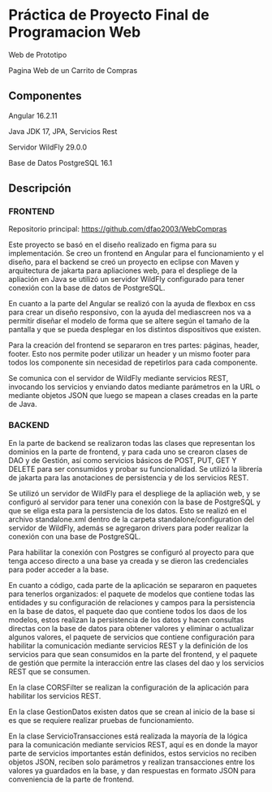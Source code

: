 # Práctica de Proyecto Final de Programacion Web

Web de Prototipo

Pagina Web de un Carrito de Compras

## Componentes

Angular 16.2.11

Java JDK 17, JPA, Servicios Rest

Servidor WildFly 29.0.0

Base de Datos PostgreSQL 16.1

## Descripción

### FRONTEND

Repositorio principal: https://github.com/dfao2003/WebCompras

Este proyecto se basó en el diseño realizado en figma <url> para su implementación. Se creo un frontend en Angular para el funcionamiento y el diseño, para el backend se creó un proyecto en eclipse con Maven y arquitectura de jakarta para apliaciones web, para el despliege de la apliación en Java se utilizó un servidor WildFly configurado para tener conexión con la base de datos de PostgreSQL.

En cuanto a la parte del Angular se realizó con la ayuda de flexbox en css para crear un diseño responsivo, con la ayuda del mediascreen nos va a permitir diseñar el modelo de forma que se altere según el tamaño de la pantalla y que se pueda desplegar en los distintos dispositivos que existen.

Para la creación del frontend se separaron en tres partes: páginas, header, footer. Esto nos permite poder utilizar un header y un mismo footer para todos los componente sin necesidad de repetirlos para cada componente.

Se comunica con el servidor de WildFly mediante servicios REST, invocando los servicios y enviando datos mediante parámetros en la URL o mediante objetos JSON que luego se mapean a clases creadas en la parte de Java.

### BACKEND

En la parte de backend se realizaron todas las clases que representan los dominios en la parte de frontend, y para cada uno se crearon clases de DAO y de Gestión, así como servicios básicos de POST, PUT, GET Y DELETE para ser consumidos y probar su funcionalidad. Se utilizó la librería de jakarta para las anotaciones de persistencia y de los servicios REST.

Se utilizó un servidor de WildFly para el despliege de la apliación web, y se configuró al servidor para tener una conexión con la base de PostgreSQL y que se eliga esta para la persistencia de los datos. Esto se realizó en el archivo standalone.xml dentro de la carpeta standalone/configuration del servidor de WildFly, además se agregaron drivers para poder realizar la conexión con una base de PostgreSQL.

Para habilitar la conexión con Postgres se configuró al proyecto para que tenga acceso directo a una base ya creada y se dieron las credenciales para poder acceder a la base.

En cuanto a código, cada parte de la aplicación se separaron en paquetes para tenerlos organizados: el paquete de modelos que contiene todas las entidades y su configuración de relaciones y campos para la persistencia en la base de datos, el paquete dao que contiene todos los daos de los modelos, estos realizan la persistencia de los datos y hacen consultas directas con la base de datos para obtener valores y eliminar o actualizar algunos valores, el paquete de servicios que contiene configuración para habilitar la comunicación mediante servicios REST y la definición de los servicios para que sean consumidos en la parte del frontend, y el paquete de gestión que permite la interacción entre las clases del dao y los servicios REST que se consumen.

En la clase CORSFilter se realizan la configuración de la aplicación para habilitar los servicios REST.

En la clase GestionDatos existen datos que se crean al inicio de la base si es que se requiere realizar pruebas de funcionamiento.

En la clase ServicioTransacciones está realizada la mayoría de la lógica para la comunicación mediante servicios REST, aquí es en donde la mayor parte de servicios importantes están definidos, estos servicios no reciben objetos JSON, reciben solo parámetros y realizan transacciones entre los valores ya guardados en la base, y dan respuestas en formato JSON para conveniencia de la parte de frontend.
